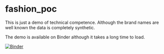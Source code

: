 # fashion_poc

This is just a demo of technical competence.
Although the brand names are well known the data is completely synthetic.


The demo is available on Binder although it takes a long time to load. 

[![Binder](https://mybinder.org/badge_logo.svg)](https://mybinder.org/v2/gh/spratzt/fashion_poc/HEAD)
